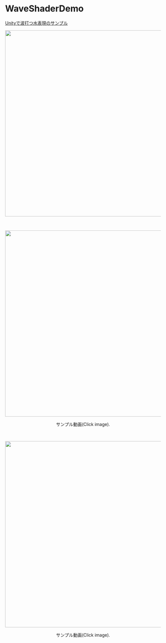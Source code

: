 # WaveShaderDemo

[Unityで波打つ水表現のサンプル](http://esprog.hatenablog.com/entry/2018/01/10/000942)


<p align="center">
   <img src="https://github.com/EsProgram/WaveShaderDemo/blob/master/Assets/Sample/preview.gif" width="600"/>
</p>

</br>

<p align="center">
  <a href="https://www.youtube.com/watch?v=HBlMCAyFIkA">
   <img src="http://img.youtube.com/vi/HBlMCAyFIkA/0.jpg" width="600"/>
  </a>
</p>
<p align="center">
 サンプル動画(Click image).
</p>

</br>

<p align="center">
  <a href="https://www.youtube.com/watch?v=rpXeDkfSdwg">
   <img src="http://img.youtube.com/vi/rpXeDkfSdwg/0.jpg" width="600"/>
  </a>
</p>
<p align="center">
 サンプル動画(Click image).
</p>
